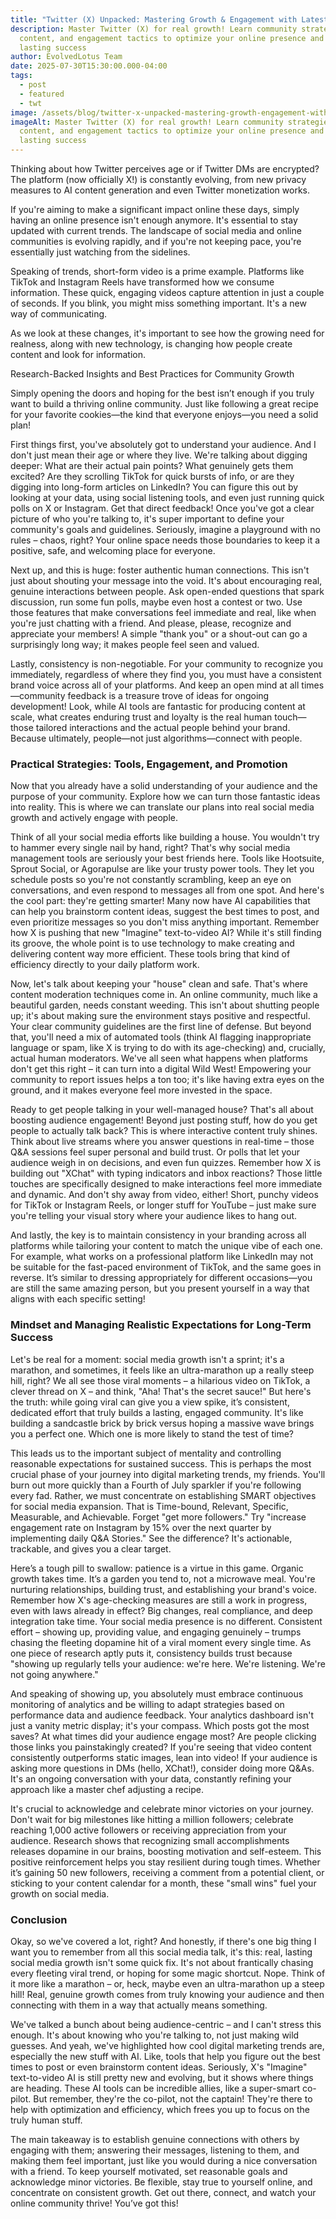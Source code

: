 ```yaml
---
title: "Twitter (X) Unpacked: Mastering Growth & Engagement with Latest Features & AI"
description: Master Twitter (X) for real growth! Learn community strategies, AI
  content, and engagement tactics to optimize your online presence and achieve
  lasting success
author: EvolvedLotus Team
date: 2025-07-30T15:30:00.000-04:00
tags:
  - post
  - featured
  - twt
image: /assets/blog/twitter-x-unpacked-mastering-growth-engagement-with-latest-features-ai.png
imageAlt: Master Twitter (X) for real growth! Learn community strategies, AI
  content, and engagement tactics to optimize your online presence and achieve
  lasting success
---
```

Thinking about how Twitter perceives age or if Twitter DMs are encrypted? The platform (now officially X!) is constantly evolving, from new privacy measures to AI content generation and even Twitter monetization works.

If you're aiming to make a significant impact online these days, simply having an online presence isn't enough anymore. It's essential to stay updated with current trends. The landscape of social media and online communities is evolving rapidly, and if you're not keeping pace, you're essentially just watching from the sidelines.

Speaking of trends, short-form video is a prime example. Platforms like TikTok and Instagram Reels have transformed how we consume information. These quick, engaging videos capture attention in just a couple of seconds. If you blink, you might miss something important. It's a new way of communicating.

As we look at these changes, it's important to see how the growing need for realness, along with new technology, is changing how people create content and look for information.

Research-Backed Insights and Best Practices for Community Growth

Simply opening the doors and hoping for the best isn’t enough if you truly want to build a thriving online community. Just like following a great recipe for your favorite cookies—the kind that everyone enjoys—you need a solid plan!

First things first, you've absolutely got to understand your audience. And I don't just mean their age or where they live. We're talking about digging deeper: What are their actual pain points? What genuinely gets them excited? Are they scrolling TikTok for quick bursts of info, or are they digging into long-form articles on LinkedIn? You can figure this out by looking at your data, using social listening tools, and even just running quick polls on X or Instagram. Get that direct feedback! Once you've got a clear picture of who you're talking to, it's super important to define your community's goals and guidelines. Seriously, imagine a playground with no rules – chaos, right? Your online space needs those boundaries to keep it a positive, safe, and welcoming place for everyone.

Next up, and this is huge: foster authentic human connections. This isn't just about shouting your message into the void. It's about encouraging real, genuine interactions between people. Ask open-ended questions that spark discussion, run some fun polls, maybe even host a contest or two. Use those features that make conversations feel immediate and real, like when you're just chatting with a friend. And please, please, recognize and appreciate your members! A simple "thank you" or a shout-out can go a surprisingly long way; it makes people feel seen and valued.

Lastly, consistency is non-negotiable. For your community to recognize you immediately, regardless of where they find you, you must have a consistent brand voice across all of your platforms. And keep an open mind at all times—community feedback is a treasure trove of ideas for ongoing development! Look, while AI tools are fantastic for producing content at scale, what creates enduring trust and loyalty is the real human touch—those tailored interactions and the actual people behind your brand. Because ultimately, people—not just algorithms—connect with people.

### Practical Strategies: Tools, Engagement, and Promotion

Now that you already have a solid understanding of your audience and the purpose of your community. Explore how we can turn those fantastic ideas into reality. This is where we can translate our plans into real social media growth and actively engage with people.

Think of all your social media efforts like building a house. You wouldn't try to hammer every single nail by hand, right? That's why social media management tools are seriously your best friends here. Tools like Hootsuite, Sprout Social, or Agorapulse are like your trusty power tools. They let you schedule posts so you're not constantly scrambling, keep an eye on conversations, and even respond to messages all from one spot. And here's the cool part: they're getting smarter! Many now have AI capabilities that can help you brainstorm content ideas, suggest the best times to post, and even prioritize messages so you don't miss anything important. Remember how X is pushing that new "Imagine" text-to-video AI? While it's still finding its groove, the whole point is to use technology to make creating and delivering content way more efficient. These tools bring that kind of efficiency directly to your daily platform work.

Now, let's talk about keeping your "house" clean and safe. That's where content moderation techniques come in. An online community, much like a beautiful garden, needs constant weeding. This isn't about shutting people up; it's about making sure the environment stays positive and respectful. Your clear community guidelines are the first line of defense. But beyond that, you'll need a mix of automated tools (think AI flagging inappropriate language or spam, like X is trying to do with its age-checking) and, crucially, actual human moderators. We've all seen what happens when platforms don't get this right – it can turn into a digital Wild West! Empowering your community to report issues helps a ton too; it's like having extra eyes on the ground, and it makes everyone feel more invested in the space.

Ready to get people talking in your well-managed house? That's all about boosting audience engagement! Beyond just posting stuff, how do you get people to actually talk back? This is where interactive content truly shines. Think about live streams where you answer questions in real-time – those Q&A sessions feel super personal and build trust. Or polls that let your audience weigh in on decisions, and even fun quizzes. Remember how X is building out "XChat" with typing indicators and inbox reactions? Those little touches are specifically designed to make interactions feel more immediate and dynamic. And don't shy away from video, either! Short, punchy videos for TikTok or Instagram Reels, or longer stuff for YouTube – just make sure you're telling your visual story where your audience likes to hang out.

And lastly, the key is to maintain consistency in your branding across all platforms while tailoring your content to match the unique vibe of each one. For example, what works on a professional platform like LinkedIn may not be suitable for the fast-paced environment of TikTok, and the same goes in reverse. It’s similar to dressing appropriately for different occasions—you are still the same amazing person, but you present yourself in a way that aligns with each specific setting!

### Mindset and Managing Realistic Expectations for Long-Term Success

Let's be real for a moment: social media growth isn't a sprint; it's a marathon, and sometimes, it feels like an ultra-marathon up a really steep hill, right? We all see those viral moments – a hilarious video on TikTok, a clever thread on X – and think, "Aha! That's the secret sauce!" But here's the truth: while going viral can give you a view spike, it’s consistent, dedicated effort that truly builds a lasting, engaged community. It's like building a sandcastle brick by brick versus hoping a massive wave brings you a perfect one. Which one is more likely to stand the test of time?

This leads us to the important subject of mentality and controlling reasonable expectations for sustained success. This is perhaps the most crucial phase of your journey into digital marketing trends, my friends. You'll burn out more quickly than a Fourth of July sparkler if you're following every fad. Rather, we must concentrate on establishing SMART objectives for social media expansion. That is Time-bound, Relevant, Specific, Measurable, and Achievable. Forget "get more followers." Try "increase engagement rate on Instagram by 15% over the next quarter by implementing daily Q&A Stories." See the difference? It's actionable, trackable, and gives you a clear target.

Here’s a tough pill to swallow: patience is a virtue in this game. Organic growth takes time. It’s a garden you tend to, not a microwave meal. You're nurturing relationships, building trust, and establishing your brand's voice. Remember how X's age-checking measures are still a work in progress, even with laws already in effect? Big changes, real compliance, and deep integration take time. Your social media presence is no different. Consistent effort – showing up, providing value, and engaging genuinely – trumps chasing the fleeting dopamine hit of a viral moment every single time. As one piece of research aptly puts it, consistency builds trust because "showing up regularly tells your audience: we're here. We're listening. We're not going anywhere."

And speaking of showing up, you absolutely must embrace continuous monitoring of analytics and be willing to adapt strategies based on performance data and audience feedback. Your analytics dashboard isn't just a vanity metric display; it's your compass. Which posts got the most saves? At what times did your audience engage most? Are people clicking those links you painstakingly created? If you're seeing that video content consistently outperforms static images, lean into video! If your audience is asking more questions in DMs (hello, XChat!), consider doing more Q&As. It's an ongoing conversation with your data, constantly refining your approach like a master chef adjusting a recipe.

It's crucial to acknowledge and celebrate minor victories on your journey. Don't wait for big milestones like hitting a million followers; celebrate reaching 1,000 active followers or receiving appreciation from your audience. Research shows that recognizing small accomplishments releases dopamine in our brains, boosting motivation and self-esteem. This positive reinforcement helps you stay resilient during tough times. Whether it’s gaining 50 new followers, receiving a comment from a potential client, or sticking to your content calendar for a month, these "small wins" fuel your growth on social media.

### Conclusion 

Okay, so we've covered a lot, right? And honestly, if there's one big thing I want you to remember from all this social media talk, it's this: real, lasting social media growth isn't some quick fix. It's not about frantically chasing every fleeting viral trend, or hoping for some magic shortcut. Nope. Think of it more like a marathon – or, heck, maybe even an ultra-marathon up a steep hill! Real, genuine growth comes from truly knowing your audience and then connecting with them in a way that actually means something.

We've talked a bunch about being audience-centric – and I can't stress this enough. It's about knowing who you're talking to, not just making wild guesses. And yeah, we've highlighted how cool digital marketing trends are, especially the new stuff with AI. Like, tools that help you figure out the best times to post or even brainstorm content ideas. Seriously, X's "Imagine" text-to-video AI is still pretty new and evolving, but it shows where things are heading. These AI tools can be incredible allies, like a super-smart co-pilot. But remember, they're the co-pilot, not the captain! They're there to help with optimization and efficiency, which frees you up to focus on the truly human stuff.

The main takeaway is to establish genuine connections with others by engaging with them; answering their messages, listening to them, and making them feel important, just like you would during a nice conversation with a friend. To keep yourself motivated, set reasonable goals and acknowledge minor victories. Be flexible, stay true to yourself online, and concentrate on consistent growth. Get out there, connect, and watch your online community thrive! You’ve got this!
